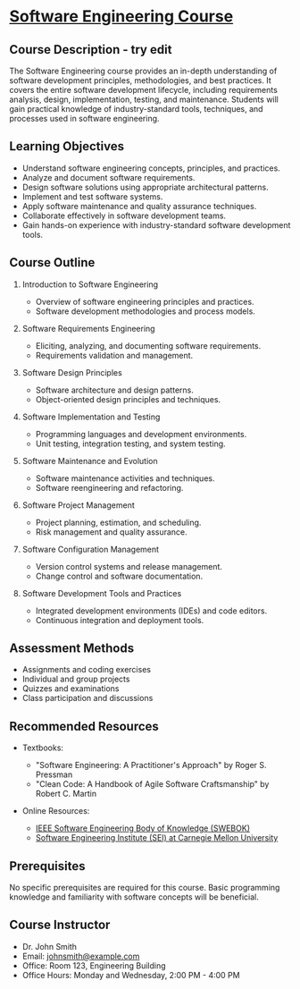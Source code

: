 # [Software Engineering Course](image.md)

## Course Description - try edit

The Software Engineering course provides an in-depth understanding of software development principles, methodologies, and best practices. It covers the entire software development lifecycle, including requirements analysis, design, implementation, testing, and maintenance. Students will gain practical knowledge of industry-standard tools, techniques, and processes used in software engineering.

## Learning Objectives

- Understand software engineering concepts, principles, and practices.
- Analyze and document software requirements.
- Design software solutions using appropriate architectural patterns.
- Implement and test software systems.
- Apply software maintenance and quality assurance techniques.
- Collaborate effectively in software development teams.
- Gain hands-on experience with industry-standard software development tools.

## Course Outline

1. Introduction to Software Engineering
   - Overview of software engineering principles and practices.
   - Software development methodologies and process models.

2. Software Requirements Engineering
   - Eliciting, analyzing, and documenting software requirements.
   - Requirements validation and management.

3. Software Design Principles
   - Software architecture and design patterns.
   - Object-oriented design principles and techniques.

4. Software Implementation and Testing
   - Programming languages and development environments.
   - Unit testing, integration testing, and system testing.

5. Software Maintenance and Evolution
   - Software maintenance activities and techniques.
   - Software reengineering and refactoring.

6. Software Project Management
   - Project planning, estimation, and scheduling.
   - Risk management and quality assurance.

7. Software Configuration Management
   - Version control systems and release management.
   - Change control and software documentation.

8. Software Development Tools and Practices
   - Integrated development environments (IDEs) and code editors.
   - Continuous integration and deployment tools.

## Assessment Methods

- Assignments and coding exercises
- Individual and group projects
- Quizzes and examinations
- Class participation and discussions

## Recommended Resources

- Textbooks:
  - "Software Engineering: A Practitioner's Approach" by Roger S. Pressman
  - "Clean Code: A Handbook of Agile Software Craftsmanship" by Robert C. Martin

- Online Resources:
  - [IEEE Software Engineering Body of Knowledge (SWEBOK)](https://www.computer.org/education/bodies-of-knowledge/software-engineering)
  - [Software Engineering Institute (SEI) at Carnegie Mellon University](https://www.sei.cmu.edu)

## Prerequisites

No specific prerequisites are required for this course. Basic programming knowledge and familiarity with software concepts will be beneficial.

## Course Instructor

- Dr. John Smith
- Email: johnsmith@example.com
- Office: Room 123, Engineering Building
- Office Hours: Monday and Wednesday, 2:00 PM - 4:00 PM
